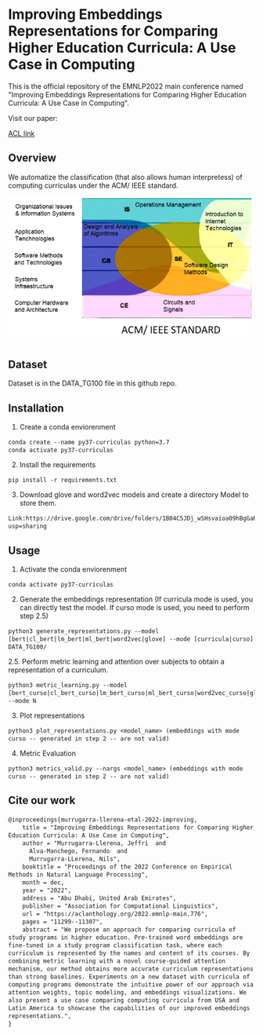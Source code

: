 # Improving Embeddings Representations for Comparing Higher Education Curricula: A Use Case in Computing

This is the official repository of the EMNLP2022 main conference named "Improving Embeddings Representations for Comparing Higher Education Curricula: A Use Case in Computing".

Visit our paper:

[ACL link](https://aclanthology.org/2022.emnlp-main.776/) 

## Overview

We automatize the classification (that also allows human interpretess) of computing curriculas under the ACM/ IEEE standard.

![Key Idea](key_idea.png)

## Dataset

Dataset is in the DATA_TG100 file in this github repo.

## Installation

1. Create a conda enviorenment

```
conda create --name py37-curriculas python=3.7
conda activate py37-curriculas
```

2. Install the requirements

```
pip install -r requirements.txt
```

3. Download glove and word2vec models and create a directory Model to store them.
   
```
Link:https://drive.google.com/drive/folders/1B04C5JDj_wSHsvaioa09hBgGaROKi_8u?usp=sharing
```

## Usage

1. Activate the conda enviorenment

```
conda activate py37-curriculas
```

2. Generate the embeddings representation (If curricula mode is used, you can directly test the model. If curso mode is used, you need to perform step 2.5)

```
python3 generate_representations.py --model [bert|cl_bert|lm_bert|ml_bert|word2vec|glove] --mode [curricula|curso] DATA_TG100/
```

2.5. Perform metric learning and attention over subjects to obtain a representation of a curriculum.

```
python3 metric_learning.py --model [bert_curso|cl_bert_curso|lm_bert_curso|ml_bert_curso|word2vec_curso|glove_curso] --mode N
```


3. Plot representations

```
python3 plot_representations.py <model_name> (embeddings with mode curso -- generated in step 2 -- are not valid)
```

4. Metric Evaluation

```
python3 metrics_valid.py --nargs <model_name> (embeddings with mode curso -- generated in step 2 -- are not valid)
```




## Cite our work

```
@inproceedings{murrugarra-llerena-etal-2022-improving,
    title = "Improving Embeddings Representations for Comparing Higher Education Curricula: A Use Case in Computing",
    author = "Murrugarra-Llerena, Jeffri  and
      Alva-Manchego, Fernando  and
      Murrugarra-LLerena, Nils",
    booktitle = "Proceedings of the 2022 Conference on Empirical Methods in Natural Language Processing",
    month = dec,
    year = "2022",
    address = "Abu Dhabi, United Arab Emirates",
    publisher = "Association for Computational Linguistics",
    url = "https://aclanthology.org/2022.emnlp-main.776",
    pages = "11299--11307",
    abstract = "We propose an approach for comparing curricula of study programs in higher education. Pre-trained word embeddings are fine-tuned in a study program classification task, where each curriculum is represented by the names and content of its courses. By combining metric learning with a novel course-guided attention mechanism, our method obtains more accurate curriculum representations than strong baselines. Experiments on a new dataset with curricula of computing programs demonstrate the intuitive power of our approach via attention weights, topic modeling, and embeddings visualizations. We also present a use case comparing computing curricula from USA and Latin America to showcase the capabilities of our improved embeddings representations.",
}

```
